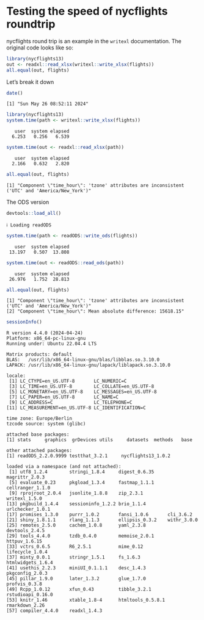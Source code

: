 # Testing the speed of nycflights roundtrip


nycflights round trip is an example in the `writexl` documentation. The
original code looks like so:

``` r
library(nycflights13)
out <- readxl::read_xlsx(writexl::write_xlsx(flights))
all.equal(out, flights)
```

Let’s break it down

``` r
date()
```

    [1] "Sun May 26 08:52:11 2024"

``` r
library(nycflights13)
system.time(path <- writexl::write_xlsx(flights))
```

       user  system elapsed 
      6.253   0.256   6.539 

``` r
system.time(out <- readxl::read_xlsx(path))
```

       user  system elapsed 
      2.166   0.632   2.820 

``` r
all.equal(out, flights)
```

    [1] "Component \"time_hour\": 'tzone' attributes are inconsistent ('UTC' and 'America/New_York')"

The ODS version

``` r
devtools::load_all()
```

    ℹ Loading readODS

``` r
system.time(path <- readODS::write_ods(flights))
```

       user  system elapsed 
     13.197   0.507  13.808 

``` r
system.time(out <- readODS::read_ods(path))
```

       user  system elapsed 
     26.976   1.752  28.813 

``` r
all.equal(out, flights)
```

    [1] "Component \"time_hour\": 'tzone' attributes are inconsistent ('UTC' and 'America/New_York')"
    [2] "Component \"time_hour\": Mean absolute difference: 15618.15"                                

``` r
sessionInfo()
```

    R version 4.4.0 (2024-04-24)
    Platform: x86_64-pc-linux-gnu
    Running under: Ubuntu 22.04.4 LTS

    Matrix products: default
    BLAS:   /usr/lib/x86_64-linux-gnu/blas/libblas.so.3.10.0 
    LAPACK: /usr/lib/x86_64-linux-gnu/lapack/liblapack.so.3.10.0

    locale:
     [1] LC_CTYPE=en_US.UTF-8       LC_NUMERIC=C              
     [3] LC_TIME=en_US.UTF-8        LC_COLLATE=en_US.UTF-8    
     [5] LC_MONETARY=en_US.UTF-8    LC_MESSAGES=en_US.UTF-8   
     [7] LC_PAPER=en_US.UTF-8       LC_NAME=C                 
     [9] LC_ADDRESS=C               LC_TELEPHONE=C            
    [11] LC_MEASUREMENT=en_US.UTF-8 LC_IDENTIFICATION=C       

    time zone: Europe/Berlin
    tzcode source: system (glibc)

    attached base packages:
    [1] stats     graphics  grDevices utils     datasets  methods   base     

    other attached packages:
    [1] readODS_2.2.0.9999 testthat_3.2.1     nycflights13_1.0.2

    loaded via a namespace (and not attached):
     [1] utf8_1.2.4        stringi_1.8.4     digest_0.6.35     magrittr_2.0.3   
     [5] evaluate_0.23     pkgload_1.3.4     fastmap_1.1.1     cellranger_1.1.0 
     [9] rprojroot_2.0.4   jsonlite_1.8.8    zip_2.3.1         writexl_1.5.0    
    [13] pkgbuild_1.4.4    sessioninfo_1.2.2 brio_1.1.4        urlchecker_1.0.1 
    [17] promises_1.3.0    purrr_1.0.2       fansi_1.0.6       cli_3.6.2        
    [21] shiny_1.8.1.1     rlang_1.1.3       ellipsis_0.3.2    withr_3.0.0      
    [25] remotes_2.5.0     cachem_1.0.8      yaml_2.3.8        devtools_2.4.5   
    [29] tools_4.4.0       tzdb_0.4.0        memoise_2.0.1     httpuv_1.6.15    
    [33] vctrs_0.6.5       R6_2.5.1          mime_0.12         lifecycle_1.0.4  
    [37] minty_0.0.1       stringr_1.5.1     fs_1.6.3          htmlwidgets_1.6.4
    [41] usethis_2.2.3     miniUI_0.1.1.1    desc_1.4.3        pkgconfig_2.0.3  
    [45] pillar_1.9.0      later_1.3.2       glue_1.7.0        profvis_0.3.8    
    [49] Rcpp_1.0.12       xfun_0.43         tibble_3.2.1      rstudioapi_0.16.0
    [53] knitr_1.46        xtable_1.8-4      htmltools_0.5.8.1 rmarkdown_2.26   
    [57] compiler_4.4.0    readxl_1.4.3     
